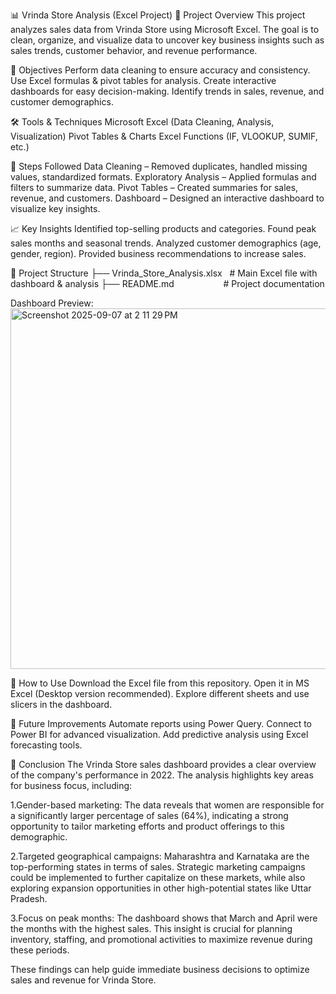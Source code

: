 📊 Vrinda Store Analysis (Excel Project) 📌 Project Overview
This project analyzes sales data from Vrinda Store using Microsoft Excel. The goal is to clean, organize, and visualize data to uncover key business insights such as sales trends, customer behavior, and revenue performance.

🎯 Objectives
Perform data cleaning to ensure accuracy and consistency.
Use Excel formulas & pivot tables for analysis.
Create interactive dashboards for easy decision-making.
Identify trends in sales, revenue, and customer demographics.

🛠 Tools & Techniques
Microsoft Excel (Data Cleaning, Analysis, Visualization)
Pivot Tables & Charts
Excel Functions (IF, VLOOKUP, SUMIF, etc.)

📑 Steps Followed
Data Cleaning – Removed duplicates, handled missing values, standardized formats.
Exploratory Analysis – Applied formulas and filters to summarize data.
Pivot Tables – Created summaries for sales, revenue, and customers.
Dashboard – Designed an interactive dashboard to visualize key insights.

📈 Key Insights
Identified top-selling products and categories.
Found peak sales months and seasonal trends.
Analyzed customer demographics (age, gender, region).
Provided business recommendations to increase sales.

📂 Project Structure ├── Vrinda_Store_Analysis.xlsx   # Main Excel file with dashboard & analysis ├── README.md                    # Project documentation

Dashboard Preview: 
<img width="1282" height="577" alt="Screenshot 2025-09-07 at 2 11 29 PM" src="https://github.com/user-attachments/assets/3e7b7a98-f0d7-434b-9870-9f7d9208e61d" />

🚀 How to Use
Download the Excel file from this repository.
Open it in MS Excel (Desktop version recommended).
Explore different sheets and use slicers in the dashboard.

🔮 Future Improvements
Automate reports using Power Query.
Connect to Power BI for advanced visualization.
Add predictive analysis using Excel forecasting tools.

📝 Conclusion
The Vrinda Store sales dashboard provides a clear overview of the company's performance in 2022.
The analysis highlights key areas for business focus, including:

1.Gender-based marketing: The data reveals that women are responsible for a significantly larger percentage of sales (64%), indicating a strong opportunity to tailor marketing efforts and product offerings to this demographic.

2.Targeted geographical campaigns: Maharashtra and Karnataka are the top-performing states in terms of sales. Strategic marketing campaigns could be implemented to further capitalize on these markets, while also exploring expansion opportunities in other high-potential states like Uttar Pradesh.

3.Focus on peak months: The dashboard shows that March and April were the months with the highest sales. This insight is crucial for planning inventory, staffing, and promotional activities to maximize revenue during these periods.

These findings can help guide immediate business decisions to optimize sales and revenue for Vrinda Store.

